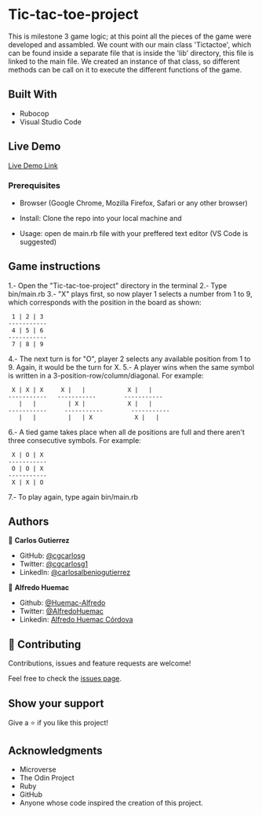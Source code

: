 # Tic-tac-toe-project
This is milestone 3 game logic; at this point all the pieces of the game were developed and assambled. We count with our main class 'Tictactoe', which can be found inside a separate file that is
inside the 'lib' directory, this file is linked to the main file. We created an instance of that class, so different methods can be call on it to execute the different functions of the game.

## Built With
- Rubocop
- Visual Studio Code

## Live Demo

[Live Demo Link]()

### Prerequisites

- Browser (Google Chrome, Mozilla Firefox, Safari or any other browser)

- Install: Clone the repo into your local machine and 

- Usage: open de main.rb file with your preffered text editor (VS Code is suggested)

## Game instructions

1.- Open the "Tic-tac-toe-project" directory in the terminal
2.- Type bin/main.rb
3.- "X" plays first, so now player 1 selects a number from 1 to 9, which corresponds with the position in the board as shown:
	
	 1 | 2 | 3
	-----------
	 4 | 5 | 6
	-----------
	 7 | 8 | 9

4.- The next turn is for "O", player 2 selects any available position from 1 to 9. Again, it would be the turn for X.
5.- A player wins when the same symbol is written in a 3-position-row/column/diagonal. For example:

	 X | X | X     X |   |            X |   |   
	-----------	  -----------        -----------
	   |   |  	     | X |            X |   |  
	----------- 	-----------        -----------
	   |   |  	     |   | X	        X |   |  

6.- A tied game takes place when all de positions are full and there aren't three consecutive symbols. For example:

	 X | O | X
	-----------
	 O | O | X
	-----------
	 X | X | O

7.- To play again, type again bin/main.rb

## Authors

👤 **Carlos Gutierrez**
- GitHub: [@cgcarlosg](https://github.com/cgcarlosg)
- Twitter: [@cgcarlosg1](https://twitter.com/cgcarlosg1)
- LinkedIn: [@carlosalbeniogutierrez](https://linkedin.com/in/carlosalbeniogutierrez)

👤 **Alfredo Huemac**

- Github: [@Huemac-Alfredo](https://github.com/Huemac-Alfredo)
- Twitter: [@AlfredoHuemac](https://twitter.com/AlfredoHuemac)
- Linkedin: [Alfredo Huemac Córdova](https://www.linkedin.com/in/alfredo-huemac-c%C3%B3rdova-173b481b2/)

## 🤝 Contributing

Contributions, issues and feature requests are welcome!

Feel free to check the [issues page](https://github.com/Huemac-Alfredo/HTML-CSS-capstone-project/issues).

## Show your support

Give a ⭐️ if you like this project!

## Acknowledgments

- Microverse
- The Odin Project
- Ruby
- GitHub
- Anyone whose code inspired the creation of this project. 